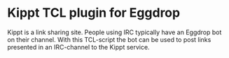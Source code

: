 # Kippt TCL plugin for Eggdrop

Kippt is a link sharing site. People using IRC typically have an Eggdrop bot on their channel. With this TCL-script the bot can be used to post links presented in an IRC-channel to the Kippt service.